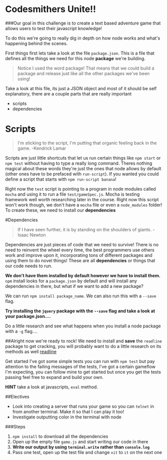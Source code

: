 # Codesmithers Unite!!

###Our goal in this challenge is to create a text based adventure game that allows users to test their javascript knowledge!

To do this we're going to really dig in depth on how node works and what's happening behind the scenes.

First things first lets take a look at the file `package.json`.
This is a file that defines all the things we need for this node **package** we're building. 
> Notice I used the word package! That means that we could build a package and release just like all the other packages we've been using!

Take a look at this file, its just a JSON object and most of it should be self explanatory, there are a couple parts that are really important
* scripts
* dependencies

# Scripts
> I'm sticking to the script, I'm putting that organic feeling back in the game. -Kendrick Lamar

Scripts are just little shortcuts that let us run certain things like `npm start` or `npm test` without having to type a really long command. Theres nothing magical about these words they're just the ones that node allows by default (other ones have to be prefaced with `run-script`). If you wanted you could define a script that starts with `npm run-script banana`! 

Right now the `test` script is pointing to a program in node modules called `mocha` and using it to run a file `test/gameSpec.js`. Mocha is testing framework well worth researching later in the course. Right now this script won't work though, we don't have a `mocha` file or even a `node_modules` folder! To create these, we need to install our **dependencies**

#Dependencies
>If I have seen further, it is by standing on the shoulders of giants. - Isaac Newton

Dependencies are just pieces of code that we need to survive! There is no need to reinvent the wheel every time, the best programmers use others work and improve upon it, incorporating tons of different packages and using them to do novel things! These are all **dependencies** or things that our code needs to run. 

**We don't have them installed by default however we have to install them.** `npm` install looks for a `package.json` by default and will install any dependencies in there, but what if we want to add a new package?

We can run `npm install package_name`. We can also run this with a `--save` flag. 

**Try installing the `jquery` package with the `--save` flag and take a look at your package.json....**

Do a little research and see what happens when you install a node package with a `-g` flag....

##Alright now we're ready to rock!
We need to install and **save** the `readline` package to get cracking, you will probably want to do a little research on its methods as well [readline](https://nodejs.org/api/readline.html)

Get started I've got some simple tests you can run with `npm test` but pay attention to the failing messages of the tests, I've got a certain gameflow I'm expecting, you can follow mine to get started but once you get the tests passing feel free to expand and build your own.

**HINT** take a look at javascripts, `eval` method.

##Electives
* Look into creating a server that runs your game so you can `telnet` in from another terminal. Make it so that I can play it too!
* Investigate outputting color in the terminal with node

###Steps

1. `npm install` to download all the dependencies
2. Open up the empty file `game.js` and start writing our code in there
3. **Write our output by using `terminal.write` rather than `console.log`**
4. Pass one test, open up the test file and change `xit` to `it` on the next one

